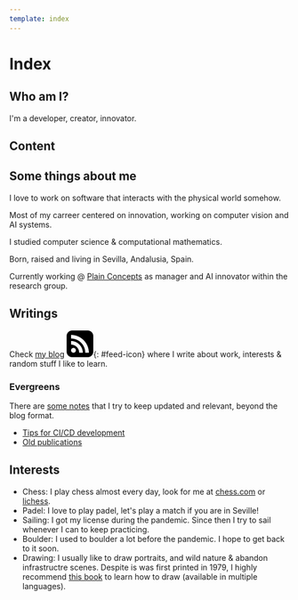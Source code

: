 ```yaml
---
template: index
---
```

# Index

## Who am I?

I'm a developer, creator, innovator.

## Content

## Some things about me

I love to work on software that interacts with the physical world somehow.

Most of my carreer centered on innovation, working on computer vision and AI systems.

I studied computer science & computational mathematics.

Born, raised and living in Sevilla, Andalusia, Spain.

Currently working @ [Plain Concepts](https://www.plainconcepts.com/) as manager and AI innovator within the research group.

## Writings

Check [my blog](/blog) [![Atom feed](/img/feed.svg "Atom feed")](/blog/atom.xml){: #feed-icon} where I write about work, interests & random stuff I like to learn.

### Evergreens

There are [some notes](/evergreens/) that I try to keep updated and relevant, beyond the blog format.

* [Tips for CI/CD development](/evergreens/cicd_development.html)
* [Old publications](/publications.html)

## Interests

* Chess: I play chess almost every day, look for me at [chess.com](https://www.chess.com/member/emepetres) or [lichess](https://lichess.org/@/jcarnero).
* Padel: I love to play padel, let's play a match if you are in Seville!
* Sailing: I got my license during the pandemic. Since then I try to sail whenever I can to keep practicing.
* Boulder: I used to boulder a lot before the pandemic. I hope to get back to it soon.
* Drawing: I usually like to draw portraits, and wild nature & abandon infrastructre scenes. Despite is was first printed in 1979, I highly recommend [this book](https://www.drawright.com/) to learn how to draw (available in multiple languages).

<!-- ## Some things I believe

* blah
* blah -->

